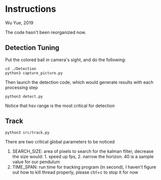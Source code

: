# Instructions

Wu Yue, 2019

The code hasn't been reorganized now.

## Detection Tuning
Put the colored ball in camera's sight, and do the following:
```
cd ./Detection
python3 capture_picture.py
```
Then launch the detection code, which would generate results with each processing step
```
python3 detect.py
```
Notice that hsv range is the most critical for detection
## Track
```
python3 src/track.py
```
There are two critical global parameters to be noticed
1. SEARCH_SIZE:
area of pixels to search for the kalman filter,
decrease the size would: 1. speed up fps, 2. narrow the horizon.
40 is a sample value for our pendulum
2. TIME_SPAN:
run time for tracking program (in second),
I haven't figure out how to kill thread properly, please ctrl+c to stop it for now
